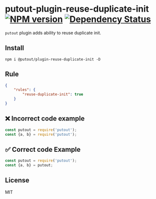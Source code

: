 # putout-plugin-reuse-duplicate-init [![NPM version][NPMIMGURL]][NPMURL] [![Dependency Status][DependencyStatusIMGURL]][DependencyStatusURL]

[NPMIMGURL]:                https://img.shields.io/npm/v/@putout/plugin-reuse-duplicate-init.svg?style=flat&longCache=true
[NPMURL]:                   https://npmjs.org/package/@putout/plugin-reuse-duplicate-init "npm"

[DependencyStatusURL]:      https://david-dm.org/coderaiser/putout?path=packages/plugin-reuse-duplicate-init
[DependencyStatusIMGURL]:   https://david-dm.org/coderaiser/putout.svg?path=packages/plugin-reuse-duplicate-init

`putout` plugin adds ability to reuse duplicate init.
## Install

```
npm i @putout/plugin-reuse-duplicate-init -D
```

## Rule

```json
{
    "rules": {
        "reuse-duplicate-init": true
    }
}
```

## ❌ Incorrect code example

```js
const putout = require('putout');
const {a, b} = require('putout');
```

## ✅ Correct code Example

```js
const putout = require('putout');
const {a, b} = putout;
```

## License

MIT

